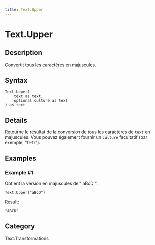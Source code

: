 ```yaml
---
title: Text.Upper
---
```


# Text.Upper


## Description

Convertit tous les caractères en majuscules.


## Syntax

```powerquery
Text.Upper(
    text as text,
    optional culture as text
) as text
```


## Details

Retourne le résultat de la conversion de tous les caractères de <code>text</code> en majuscules. Vous pouvez également fournir un <code>culture</code> facultatif (par exemple, "fr-fr").


## Examples

### Example #1 
Obtient la version en majuscules de &#34; aBcD &#34;.
```powerquery
Text.Upper("aBcD")
```

Result: 
```powerquery
"ABCD"
```




## Category
Text.Transformations
